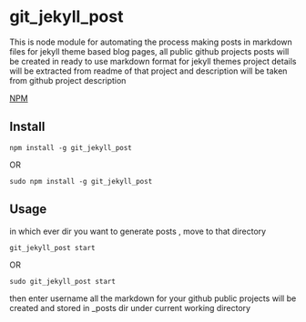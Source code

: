 # git_jekyll_post

This is node module for automating the process making  posts in markdown files for jekyll theme based blog pages,
all public github projects posts will be created in ready to use markdown format for jekyll themes project details will be extracted from readme of that project and description will be taken from github project description 

[NPM](https://www.npmjs.com/package/git_jekyll_post)

## Install

```
npm install -g git_jekyll_post
```

OR

```
sudo npm install -g git_jekyll_post
```
## Usage

in which ever dir you want to generate posts , move to that directory

```
git_jekyll_post start
```

OR

```
sudo git_jekyll_post start
```
then enter username all the markdown for your github public projects will be created and stored in _posts dir under
current working directory